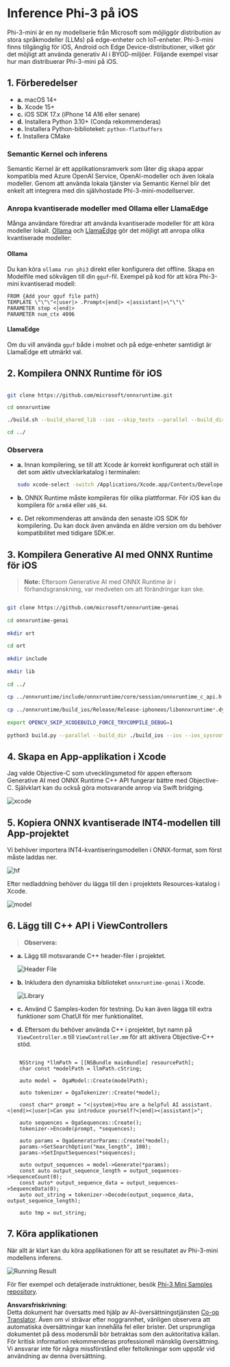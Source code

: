 <!--
CO_OP_TRANSLATOR_METADATA:
{
  "original_hash": "82af197df38d25346a98f1f0e84d1698",
  "translation_date": "2025-07-16T20:21:57+00:00",
  "source_file": "md/01.Introduction/03/iOS_Inference.md",
  "language_code": "sv"
}
-->
# **Inference Phi-3 på iOS**

Phi-3-mini är en ny modellserie från Microsoft som möjliggör distribution av stora språkmodeller (LLMs) på edge-enheter och IoT-enheter. Phi-3-mini finns tillgänglig för iOS, Android och Edge Device-distributioner, vilket gör det möjligt att använda generativ AI i BYOD-miljöer. Följande exempel visar hur man distribuerar Phi-3-mini på iOS.

## **1. Förberedelser**

- **a.** macOS 14+
- **b.** Xcode 15+
- **c.** iOS SDK 17.x (iPhone 14 A16 eller senare)
- **d.** Installera Python 3.10+ (Conda rekommenderas)
- **e.** Installera Python-biblioteket: `python-flatbuffers`
- **f.** Installera CMake

### Semantic Kernel och inferens

Semantic Kernel är ett applikationsramverk som låter dig skapa appar kompatibla med Azure OpenAI Service, OpenAI-modeller och även lokala modeller. Genom att använda lokala tjänster via Semantic Kernel blir det enkelt att integrera med din självhostade Phi-3-mini-modellserver.

### Anropa kvantiserade modeller med Ollama eller LlamaEdge

Många användare föredrar att använda kvantiserade modeller för att köra modeller lokalt. [Ollama](https://ollama.com) och [LlamaEdge](https://llamaedge.com) gör det möjligt att anropa olika kvantiserade modeller:

#### **Ollama**

Du kan köra `ollama run phi3` direkt eller konfigurera det offline. Skapa en Modelfile med sökvägen till din `gguf`-fil. Exempel på kod för att köra Phi-3-mini kvantiserad modell:

```gguf
FROM {Add your gguf file path}
TEMPLATE \"\"\"<|user|> .Prompt<|end|> <|assistant|>\"\"\"
PARAMETER stop <|end|>
PARAMETER num_ctx 4096
```

#### **LlamaEdge**

Om du vill använda `gguf` både i molnet och på edge-enheter samtidigt är LlamaEdge ett utmärkt val.

## **2. Kompilera ONNX Runtime för iOS**

```bash

git clone https://github.com/microsoft/onnxruntime.git

cd onnxruntime

./build.sh --build_shared_lib --ios --skip_tests --parallel --build_dir ./build_ios --ios --apple_sysroot iphoneos --osx_arch arm64 --apple_deploy_target 17.5 --cmake_generator Xcode --config Release

cd ../

```

### **Observera**

- **a.** Innan kompilering, se till att Xcode är korrekt konfigurerat och ställ in det som aktiv utvecklarkatalog i terminalen:

    ```bash
    sudo xcode-select -switch /Applications/Xcode.app/Contents/Developer
    ```

- **b.** ONNX Runtime måste kompileras för olika plattformar. För iOS kan du kompilera för `arm64` eller `x86_64`.

- **c.** Det rekommenderas att använda den senaste iOS SDK för kompilering. Du kan dock även använda en äldre version om du behöver kompatibilitet med tidigare SDK:er.

## **3. Kompilera Generative AI med ONNX Runtime för iOS**

> **Note:** Eftersom Generative AI med ONNX Runtime är i förhandsgranskning, var medveten om att förändringar kan ske.

```bash

git clone https://github.com/microsoft/onnxruntime-genai
 
cd onnxruntime-genai
 
mkdir ort
 
cd ort
 
mkdir include
 
mkdir lib
 
cd ../
 
cp ../onnxruntime/include/onnxruntime/core/session/onnxruntime_c_api.h ort/include
 
cp ../onnxruntime/build_ios/Release/Release-iphoneos/libonnxruntime*.dylib* ort/lib
 
export OPENCV_SKIP_XCODEBUILD_FORCE_TRYCOMPILE_DEBUG=1
 
python3 build.py --parallel --build_dir ./build_ios --ios --ios_sysroot iphoneos --ios_arch arm64 --ios_deployment_target 17.5 --cmake_generator Xcode --cmake_extra_defines CMAKE_XCODE_ATTRIBUTE_CODE_SIGNING_ALLOWED=NO

```

## **4. Skapa en App-applikation i Xcode**

Jag valde Objective-C som utvecklingsmetod för appen eftersom Generative AI med ONNX Runtime C++ API fungerar bättre med Objective-C. Självklart kan du också göra motsvarande anrop via Swift bridging.

![xcode](../../../../../translated_images/xcode.8147789e6c25e3e289e6aa56c168089a2c277e3cd6af353fae6c2f4a56eba836.sv.png)

## **5. Kopiera ONNX kvantiserade INT4-modellen till App-projektet**

Vi behöver importera INT4-kvantiseringsmodellen i ONNX-format, som först måste laddas ner.

![hf](../../../../../translated_images/hf.6b8504fd88ee48dd512d76e0665cb76bd68c8e53d0b21b2a9e6f269f5b961173.sv.png)

Efter nedladdning behöver du lägga till den i projektets Resources-katalog i Xcode.

![model](../../../../../translated_images/model.3b879b14e0be877d12282beb83c953a82b62d4bc6b207a78937223f4798d0f4a.sv.png)

## **6. Lägg till C++ API i ViewControllers**

> **Observera:**

- **a.** Lägg till motsvarande C++ header-filer i projektet.

  ![Header File](../../../../../translated_images/head.64cad021ce70a333ff5d59d4a1b4fb0f3dd2ca457413646191a18346067b2cc9.sv.png)

- **b.** Inkludera den dynamiska biblioteket `onnxruntime-genai` i Xcode.

  ![Library](../../../../../translated_images/lib.a4209b9f21ddf3445ba6ac69797d49e6586d68a57cea9f8bc9fc34ec3ee979ec.sv.png)

- **c.** Använd C Samples-koden för testning. Du kan även lägga till extra funktioner som ChatUI för mer funktionalitet.

- **d.** Eftersom du behöver använda C++ i projektet, byt namn på `ViewController.m` till `ViewController.mm` för att aktivera Objective-C++ stöd.

```objc

    NSString *llmPath = [[NSBundle mainBundle] resourcePath];
    char const *modelPath = llmPath.cString;

    auto model =  OgaModel::Create(modelPath);

    auto tokenizer = OgaTokenizer::Create(*model);

    const char* prompt = "<|system|>You are a helpful AI assistant.<|end|><|user|>Can you introduce yourself?<|end|><|assistant|>";

    auto sequences = OgaSequences::Create();
    tokenizer->Encode(prompt, *sequences);

    auto params = OgaGeneratorParams::Create(*model);
    params->SetSearchOption("max_length", 100);
    params->SetInputSequences(*sequences);

    auto output_sequences = model->Generate(*params);
    const auto output_sequence_length = output_sequences->SequenceCount(0);
    const auto* output_sequence_data = output_sequences->SequenceData(0);
    auto out_string = tokenizer->Decode(output_sequence_data, output_sequence_length);
    
    auto tmp = out_string;

```

## **7. Köra applikationen**

När allt är klart kan du köra applikationen för att se resultatet av Phi-3-mini modellens inferens.

![Running Result](../../../../../translated_images/result.326a947a6a2b9c5115a3e462b9c1b5412260f847478496c0fc7535b985c3f55a.sv.jpg)

För fler exempel och detaljerade instruktioner, besök [Phi-3 Mini Samples repository](https://github.com/Azure-Samples/Phi-3MiniSamples/tree/main/ios).

**Ansvarsfriskrivning**:  
Detta dokument har översatts med hjälp av AI-översättningstjänsten [Co-op Translator](https://github.com/Azure/co-op-translator). Även om vi strävar efter noggrannhet, vänligen observera att automatiska översättningar kan innehålla fel eller brister. Det ursprungliga dokumentet på dess modersmål bör betraktas som den auktoritativa källan. För kritisk information rekommenderas professionell mänsklig översättning. Vi ansvarar inte för några missförstånd eller feltolkningar som uppstår vid användning av denna översättning.